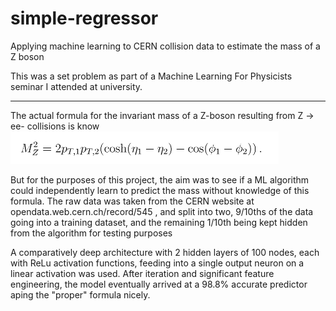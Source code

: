 # simple-regressor
Applying machine learning to CERN collision data to estimate the mass of a Z boson

This was a set problem as part of a Machine Learning For Physicists seminar I attended at university.

-------

The actual formula for the invariant mass of a Z-boson resulting from Z -> ee- collisions is know
![Z boson invariant mass eq](Equation1.png)

But for the purposes of this project, the aim was to see if a ML algorithm could independently learn to predict the mass without knowledge of this formula.
The raw data was taken from the CERN website at opendata.web.cern.ch/record/545 , and split into two, 9/10ths of the data going into a training dataset, and the remaining 1/10th being kept hidden from the algorithm for testing purposes

A comparatively deep architecture with 2 hidden layers of 100 nodes, each with ReLu activation functions, feeding into a single output neuron on a linear activation was used.
After iteration and significant feature engineering, the model eventually arrived at a 98.8% accurate predictor aping the "proper" formula nicely.


